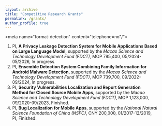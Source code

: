 ```yaml
---
layout: archive
title: "Competitive Research Grants"
permalink: /grants/
author_profile: true
---
```


<meta name="format-detection" content="telephone=no"/">

1. PI, **A Privacy Leakage Detection System for Mobile Applications Based on Large Language Model**,
   supported by the *Macao Science and Technology Development Fund (FDCT)*, MOP 785,400, 05/2024-05/2026, In progress.
2. PI, **Ensemble Detection System Combining Family Information for Android Malware Detection**,
   supported by the *Macao Science and Technology Development Fund (FDCT)*, MOP 739,700, 09/2022-09/2024, In progress.
3. PI, **Security Vulnerabilities Localization and Report Generation Method for Closed Source Mobile Apps**,
   supported by the *Macao Science and Technology Development Fund (FDCT)*, MOP 1,123,000, 09/2020-09/2023, Finished.
4. PI, **Bug Localization for Mobile Apps**,
   supported by the *National Natural Science Foundation of China (NSFC)*, CNY 200,000, 01/2017-12/2019, PI, Finished.
   
